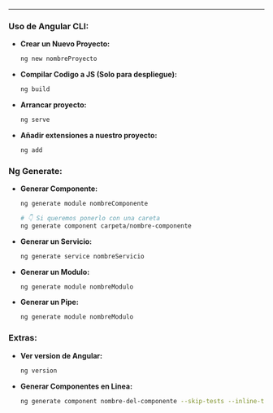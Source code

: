 
---
### Uso de Angular CLI:
- **Crear un Nuevo Proyecto:**
	```sh
	ng new nombreProyecto
	```
	
- **Compilar Codigo a JS (Solo para despliegue):**
	```sh
	ng build
	```
	
- **Arrancar proyecto:**
	```sh
	ng serve
	```
- **Añadir extensiones a nuestro proyecto:**
	```sh
	ng add
	```

### Ng Generate:
- **Generar Componente:**
	```sh
	ng generate module nombreComponente

	# 👇 Si queremos ponerlo con una careta
	ng generate component carpeta/nombre-componente
	```

- **Generar un Servicio:**
	```sh
	ng generate service nombreServicio
	```

- **Generar un Modulo:**
	```sh
	ng generate module nombreModulo
	```

- **Generar un Pipe:**
	```sh
	ng generate module nombreModulo
	```


### Extras:

- **Ver version de Angular:**
	```sh
	ng version
	```

- **Generar Componentes en Linea:**
	```sh
	ng generate component nombre-del-componente --skip-tests --inline-template --inline-style
	```